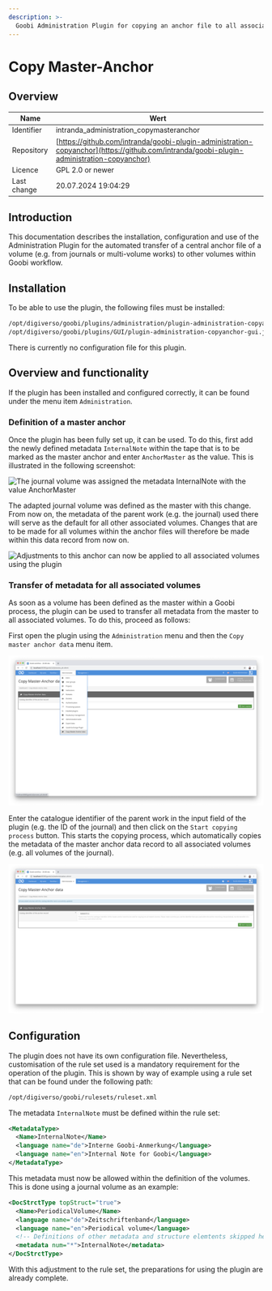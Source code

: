 ```yaml
---
description: >-
  Goobi Administration Plugin for copying an anchor file to all associated volumes
---
```


# Copy Master-Anchor

## Overview

Name                     | Wert
-------------------------|-----------
Identifier               | intranda_administration_copymasteranchor
Repository               | [https://github.com/intranda/goobi-plugin-administration-copyanchor](https://github.com/intranda/goobi-plugin-administration-copyanchor)
Licence              | GPL 2.0 or newer 
Last change    | 20.07.2024 19:04:29


## Introduction
This documentation describes the installation, configuration and use of the Administration Plugin for the automated transfer of a central anchor file of a volume (e.g. from journals or multi-volume works) to other volumes within Goobi workflow.


## Installation
To be able to use the plugin, the following files must be installed:

```bash
/opt/digiverso/goobi/plugins/administration/plugin-administration-copyanchor-base.jar
/opt/digiverso/goobi/plugins/GUI/plugin-administration-copyanchor-gui.jar
```

There is currently no configuration file for this plugin.


## Overview and functionality
If the plugin has been installed and configured correctly, it can be found under the menu item `Administration`.


### Definition of a master anchor
Once the plugin has been fully set up, it can be used. To do this, first add the newly defined metadata `InternalNote` within the tape that is to be marked as the master anchor and enter `AnchorMaster` as the value. This is illustrated in the following screenshot:

![The journal volume was assigned the metadata InternalNote with the value AnchorMaster](images/goobi-plugin-administration-copyanchor_screen1.png)

The adapted journal volume was defined as the master with this change. From now on, the metadata of the parent work (e.g. the journal) used there will serve as the default for all other associated volumes. Changes that are to be made for all volumes within the anchor files will therefore be made within this data record from now on.

![Adjustments to this anchor can now be applied to all associated volumes using the plugin](images/goobi-plugin-administration-copyanchor_screen2.png)


### Transfer of metadata for all associated volumes
As soon as a volume has been defined as the master within a Goobi process, the plugin can be used to transfer all metadata from the master to all associated volumes. To do this, proceed as follows:

First open the plugin using the `Administration` menu and then the `Copy master anchor data` menu item.

![Open the plugin via the Administration menu](images/goobi-plugin-administration-copyanchor_screen3.png)

Enter the catalogue identifier of the parent work in the input field of the plugin (e.g. the ID of the journal) and then click on the `Start copying process` button. This starts the copying process, which automatically copies the metadata of the master anchor data record to all associated volumes (e.g. all volumes of the journal).

![Executing the copying process](images/goobi-plugin-administration-copyanchor_screen4.png)


## Configuration
The plugin does not have its own configuration file. Nevertheless, customisation of the rule set used is a mandatory requirement for the operation of the plugin. This is shown by way of example using a rule set that can be found under the following path:

```bash
/opt/digiverso/goobi/rulesets/ruleset.xml
```

The metadata `InternalNote` must be defined within the rule set:

```xml
<MetadataType>
  <Name>InternalNote</Name>
  <language name="de">Interne Goobi-Anmerkung</language>
  <language name="en">Internal Note for Goobi</language>
</MetadataType>
```

This metadata must now be allowed within the definition of the volumes. This is done using a journal volume as an example:

```xml
<DocStrctType topStruct="true">
  <Name>PeriodicalVolume</Name>
  <language name="de">Zeitschriftenband</language>
  <language name="en">Periodical volume</language>
  <!-- Definitions of other metadata and structure elemtents skipped here -->
  <metadata num="*">InternalNote</metadata>
</DocStrctType>
```

With this adjustment to the rule set, the preparations for using the plugin are already complete.